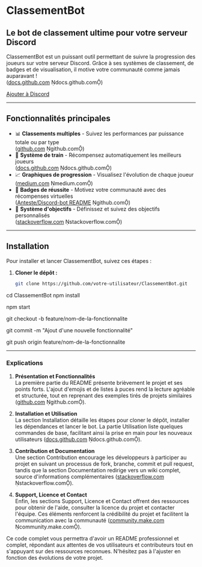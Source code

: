 # ClassementBot

## Le bot de classement ultime pour votre serveur Discord

ClassementBot est un puissant outil permettant de suivre la progression des joueurs sur votre serveur Discord. Grâce à ses systèmes de classement, de badges et de visualisation, il motive votre communauté comme jamais auparavant !  
([docs.github.com](https://docs.github.com/en/repositories/creating-and-managing-repositories/quickstart-for-repositories) docs.github.com)

[Ajouter à Discord](https://discord.com/api/oauth2/authorize?client_id=1338609444644458586&permissions=8&scope=bot%20applications.commands)

---

## Fonctionnalités principales

- 📊 **Classements multiples** - Suivez les performances par puissance totale ou par type  
  ([github.com](https://github.com/TannerGabriel/discord-bot/blob/master/README.md) github.com)
- 🚂 **Système de train** - Récompensez automatiquement les meilleurs joueurs  
  ([docs.github.com](https://docs.github.com/en/get-started/exploring-integrations/about-using-integrations) docs.github.com)
- 📈 **Graphiques de progression** - Visualisez l'évolution de chaque joueur  
  ([medium.com](https://medium.com/@webdev_59507/integrating-github-repository-information-into-a-website-9af2118a65e1) medium.com)
- 🏅 **Badges de réussite** - Motivez votre communauté avec des récompenses virtuelles  
  ([Anteste/Discord-bot README](https://github.com/Anteste/Discord-bot/blob/master/README.md) github.com)
- 🎯 **Système d'objectifs** - Définissez et suivez des objectifs personnalisés  
  ([stackoverflow.com](https://stackoverflow.com/questions/23989232/is-there-a-way-to-represent-a-directory-tree-in-a-github-readme-md) stackoverflow.com)

---

## Installation

Pour installer et lancer ClassementBot, suivez ces étapes :

1. **Cloner le dépôt :**
   ```bash
   git clone https://github.com/votre-utilisateur/ClassementBot.git


cd ClassementBot
npm install


npm start


git checkout -b feature/nom-de-la-fonctionnalite


git commit -m "Ajout d'une nouvelle fonctionnalité"


git push origin feature/nom-de-la-fonctionnalite



---

### Explications

1. **Présentation et Fonctionnalités**  
   La première partie du README présente brièvement le projet et ses points forts. L'ajout d'emojis et de listes à puces rend la lecture agréable et structurée, tout en reprenant des exemples tirés de projets similaires ([github.com](https://github.com/TannerGabriel/discord-bot/blob/master/README.md) github.com).

2. **Installation et Utilisation**  
   La section Installation détaille les étapes pour cloner le dépôt, installer les dépendances et lancer le bot. La partie Utilisation liste quelques commandes de base, facilitant ainsi la prise en main pour les nouveaux utilisateurs ([docs.github.com](https://docs.github.com/en/repositories/creating-and-managing-repositories/quickstart-for-repositories) docs.github.com).

3. **Contribution et Documentation**  
   Une section Contribution encourage les développeurs à participer au projet en suivant un processus de fork, branche, commit et pull request, tandis que la section Documentation redirige vers un wiki complet, source d'informations complémentaires ([stackoverflow.com](https://stackoverflow.com/questions/33575850/is-there-any-way-to-embed-the-github-issue-tracker-in-a-webpage) stackoverflow.com).

4. **Support, Licence et Contact**  
   Enfin, les sections Support, Licence et Contact offrent des ressources pour obtenir de l'aide, consulter la licence du projet et contacter l'équipe. Ces éléments renforcent la crédibilité du projet et facilitent la communication avec la communauté ([community.make.com](https://community.make.com/t/404-error-when-creating-github-connection/5104) community.make.com).

Ce code complet vous permettra d'avoir un README professionnel et complet, répondant aux attentes de vos utilisateurs et contributeurs tout en s'appuyant sur des ressources reconnues. N'hésitez pas à l'ajuster en fonction des évolutions de votre projet.

